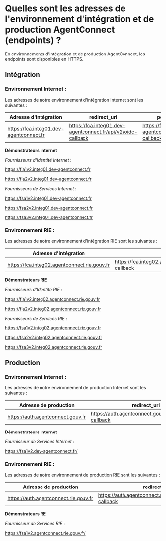 # Quelles sont les adresses de l'environnement d'intégration et de production AgentConnect (endpoints) ?

En environnements d'intégration et de production AgentConnect, les endpoints sont disponibles en HTTPS.

## Intégration

### Environnement Internet : 

Les adresses de notre environnement d'intégration Internet sont les suivantes : 

| Adresse d'intégration | redirect_uri | post_logout_redirect_uri | URL de découverte des JWK |
| ------ | ------ | ------ | ------ |
| https://fca.integ01.dev-agentconnect.fr | https://fca.integ01.dev-agentconnect.fr/api/v2/oidc-callback | https://fca.integ01.dev-agentconnect.fr/api/v2/client/logout-callback | https://fca.integ01.dev-agentconnect.fr/api/v2/client/.well-known/keys |

**Démonstrateurs Internet**

*Fournisseurs d'Identité Internet* :

https://fia1v2.integ01.dev-agentconnect.fr

https://fia2v2.integ01.dev-agentconnect.fr

*Fournisseurs de Services Internet* :

https://fsa1v2.integ01.dev-agentconnect.fr

https://fsa2v2.integ01.dev-agentconnect.fr

https://fsa3v2.integ01.dev-agentconnect.fr


### Environnement RIE : 

Les adresses de notre environnement d'intégration RIE sont les suivantes : 

| Adresse d'intégration | redirect_uri | post_logout_redirect_uri | URL de découverte des JWK |
| ------ | ------ | ------ | ------ |
| https://fca.integ02.agentconnect.rie.gouv.fr | https://fca.integ02.agentconnect.rie.gouv.fr/api/v2/oidc-callback | https://fca.integ02.agentconnect.rie.gouv.fr/api/v2/client/logout-callback | https://fca.integ02.agentconnect.rie.gouv.fr/api/v2/client/.well-known/keys |

**Démonstrateurs RIE**

*Fournisseurs d'Identité RIE* :

https://fia1v2.integ02.agentconnect.rie.gouv.fr

https://fia2v2.integ02.agentconnect.rie.gouv.fr

*Fournisseurs de Services RIE* :

https://fsa1v2.integ02.agentconnect.rie.gouv.fr

https://fsa2v2.integ02.agentconnect.rie.gouv.fr

https://fsa3v2.integ02.agentconnect.rie.gouv.fr


## Production

### Environnement Internet : 

Les adresses de notre environnement de production Internet sont les suivantes : 

| Adresse de production | redirect_uri | post_logout_redirect_uri | URL de découverte des JWK |
| ------ | ------ | ------ | ------ |
| https://auth.agentconnect.gouv.fr | https://auth.agentconnect.gouv.fr/api/v2/oidc-callback | https://auth.agentconnect.gouv.fr/api/v2/client/logout-callback | https://auth.agentconnect.gouv.fr/api/v2/client/.well-known/keys |

**Démonstrateurs Internet**

*Fournisseur de Services Internet* :

https://fsa1v2.dev-agentconnect.fr/

### Environnement RIE : 

Les adresses de notre environnement de production RIE sont les suivantes : 

| Adresse de production | redirect_uri | post_logout_redirect_uri | URL de découverte des JWK |
| ------ | ------ | ------ | ------ |
| https://auth.agentconnect.rie.gouv.fr | https://auth.agentconnect.rie.gouv.fr/api/v2/oidc-callback | https://auth.agentconnect.rie.gouv.fr/api/v2/client/logout-callback | https://auth.agentconnect.rie.gouv.fr/api/v2/client/.well-known/keys |

**Démonstrateurs RE**

*Fournisseur de Services RIE* :

https://fsa1v2.agentconnect.rie.gouv.fr/
